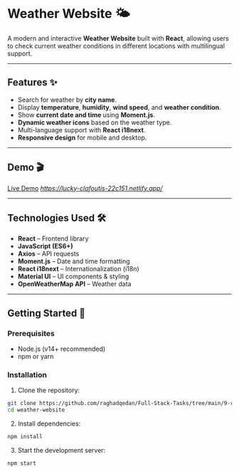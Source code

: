 # Weather Website 🌤️

A modern and interactive **Weather Website** built with **React**, allowing users to check current weather conditions in different locations with multilingual support.

---

## Features ✨

- Search for weather by **city name**.
- Display **temperature**, **humidity**, **wind speed**, and **weather condition**.
- Show **current date and time** using **Moment.js**.
- **Dynamic weather icons** based on the weather type.
- Multi-language support with **React i18next**.
- **Responsive design** for mobile and desktop.

---

## Demo 🎬

[Live Demo](#) *https://lucky-clafoutis-22c151.netlify.app/*

---

## Technologies Used 🛠️

- **React** – Frontend library
- **JavaScript (ES6+)**
- **Axios** – API requests
- **Moment.js** – Date and time formatting
- **React i18next** – Internationalization (i18n)
- **Material UI** – UI components & styling
- **OpenWeatherMap API** – Weather data

---

## Getting Started 🚀

### Prerequisites

- Node.js (v14+ recommended)
- npm or yarn

### Installation

1. Clone the repository:

```bash
git clone https://github.com/raghadqedan/Full-Stack-Tasks/tree/main/9-react/10-WeatherWebsite/weather-website.git
cd weather-website
```
2. Install dependencies:
```bash
npm install
```
3. Start the development server:
```bash
npm start
```